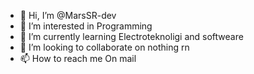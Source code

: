 - 👋 Hi, I’m @MarsSR-dev
- 👀 I’m interested in Programming
- 🌱 I’m currently learning Electroteknoligi and softweare
- 💞️ I’m looking to collaborate on nothing rn
- 📫 How to reach me On mail

<!---
MarsSR-dev/MarsSR-dev is a ✨ special ✨ repository because its `README.md` (this file) appears on your GitHub profile.
You can click the Preview link to take a look at your changes.
--->
